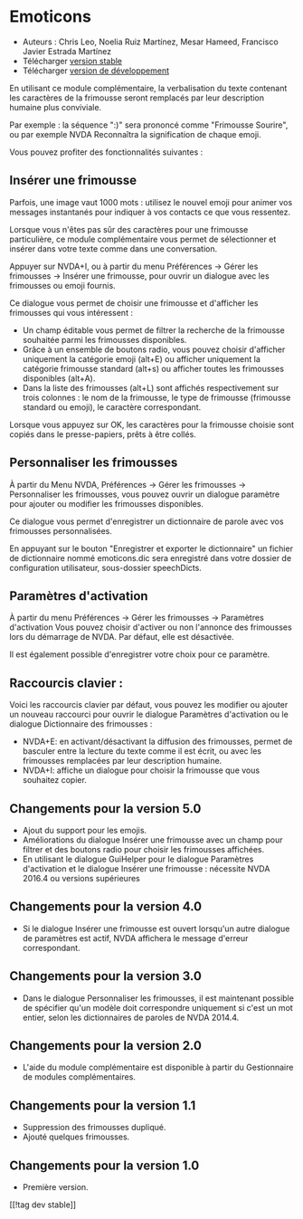 # Emoticons #

* Auteurs : Chris Leo, Noelia Ruiz Martínez, Mesar Hameed, Francisco Javier Estrada Martínez
* Télécharger [version stable][1]
* Télécharger [version de développement][2]

En utilisant ce module complémentaire, la verbalisation du texte contenant les caractères de la frimousse seront remplacés par leur description humaine plus conviviale.

Par exemple : la séquence ":)" sera prononcé comme "Frimousse Sourire", ou par exemple NVDA Reconnaîtra la signification de chaque emoji.

Vous pouvez profiter des fonctionnalités suivantes :

## Insérer une frimousse ##

Parfois, une image vaut 1000 mots : utilisez le nouvel emoji pour animer vos messages instantanés pour indiquer à vos contacts ce que vous ressentez.

Lorsque vous n'êtes pas sûr des caractères pour une frimousse particulière, ce module complémentaire vous permet de sélectionner et insérer dans votre texte comme dans une conversation.

Appuyer sur NVDA+I, ou à partir du menu Préférences -> Gérer les frimousses -> Insérer une frimousse, pour ouvrir un dialogue avec les frimousses ou emoji fournis.

Ce dialogue vous permet de choisir une frimousse et d'afficher les frimousses qui vous intéressent :

*	Un champ éditable vous permet de filtrer la recherche de la frimousse souhaitée parmi les frimousses disponibles.
*	Grâce à un ensemble de boutons radio, vous pouvez choisir d'afficher uniquement la catégorie emoji (alt+E) ou afficher uniquement la catégorie frimousse standard (alt+s) ou afficher toutes les frimousses  disponibles (alt+A).
*	Dans la liste des frimousses (alt+L) sont affichés respectivement sur trois colonnes : le nom de la frimousse, le type de frimousse (frimousse standard ou emoji), le  caractère correspondant.

Lorsque vous appuyez sur OK, les caractères pour la frimousse choisie sont copiés dans le presse-papiers, prêts à être collés.

## Personnaliser les frimousses ##

À partir du Menu NVDA, Préférences -> Gérer les frimousses -> Personnaliser les frimousses, vous pouvez ouvrir un dialogue paramètre pour ajouter ou modifier les frimousses disponibles.

Ce dialogue vous permet d'enregistrer un dictionnaire de parole avec vos frimousses personnalisées.

En appuyant sur le bouton "Enregistrer et exporter le dictionnaire" un fichier de dictionnaire nommé emoticons.dic sera enregistré dans votre dossier de configuration utilisateur, sous-dossier speechDicts.

## Paramètres d'activation ##

À partir du menu Préférences ->  Gérer les frimousses -> Paramètres d'activation Vous pouvez choisir d'activer ou non l'annonce des frimousses lors du démarrage de NVDA. Par défaut, elle est désactivée.

Il est également possible d'enregistrer votre choix pour ce paramètre.

## Raccourcis clavier : ##

Voici les raccourcis clavier par défaut, vous pouvez les modifier ou ajouter un nouveau raccourci pour ouvrir le dialogue Paramètres d'activation ou le dialogue Dictionnaire des frimousses :

* NVDA+E: en activant/désactivant la diffusion des frimousses, permet de basculer entre la lecture du texte comme il est écrit, ou avec les frimousses remplacées par leur description humaine.
* NVDA+I: affiche un dialogue pour choisir la frimousse que vous souhaitez copier.


## Changements pour la version 5.0 ##

* Ajout du support pour les emojis.
* Améliorations du dialogue Insérer une frimousse avec un champ pour filtrer et des boutons radio pour choisir les frimousses affichées.
* En utilisant le dialogue GuiHelper pour le dialogue Paramètres d'activation et le dialogue Insérer une frimousse : nécessite NVDA 2016.4 ou versions supérieures

## Changements pour la version 4.0 ##

* Si le dialogue Insérer une frimousse est ouvert lorsqu'un autre dialogue de paramètres est actif, NVDA affichera le message d'erreur correspondant.


## Changements pour la version 3.0 ##

* Dans le dialogue Personnaliser les frimousses, il est maintenant possible de spécifier qu'un modèle doit correspondre uniquement si c'est un mot entier, selon les dictionnaires de paroles de NVDA 2014.4.


## Changements pour la version 2.0 ##

* L'aide du module complémentaire est disponible à partir du Gestionnaire de modules complémentaires.


## Changements pour la version 1.1 ##

* Suppression des frimousses dupliqué.
* Ajouté quelques frimousses.

## Changements pour la version 1.0 ##

* Première version.

[[!tag dev stable]]

[1]: http://addons.nvda-project.org/files/get.php?file=emo

[2]: http://addons.nvda-project.org/files/get.php?file=emo-dev
